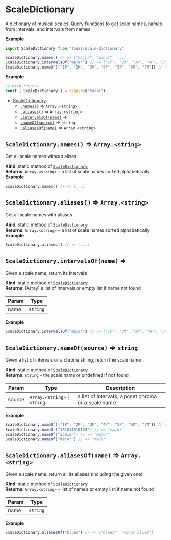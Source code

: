 <a name="module_ScaleDictionary"></a>

# ScaleDictionary
A dictionary of musical scales. Query functions to get scale names,
names from intervals, and intervals from names

**Example**  
```js
import ScaleDictionary from "tonal/scale-dictionary"

ScaleDictionary.names() // => ["major", "minor", ...]
ScaleDictionary.intervalsOf("major") // => ["1P", "2M", "3M", "4P", "5P", "6M", "7M"]
ScaleDictionary.nameOf(["1P", "2M", "3M", "4P", "5P", "6M", "7M"]) // =>  "major"
```
**Example**  
```js
// with require
const { ScaleDictionary } = require("tonal")
```

* [ScaleDictionary](#module_ScaleDictionary)
    * [`.names()`](#module_ScaleDictionary.names) ⇒ <code>Array.&lt;string&gt;</code>
    * [`.aliases()`](#module_ScaleDictionary.aliases) ⇒ <code>Array.&lt;string&gt;</code>
    * [`.intervalsOf(name)`](#module_ScaleDictionary.intervalsOf) ⇒
    * [`.nameOf(source)`](#module_ScaleDictionary.nameOf) ⇒ <code>string</code>
    * [`.aliasesOf(name)`](#module_ScaleDictionary.aliasesOf) ⇒ <code>Array.&lt;string&gt;</code>

<a name="module_ScaleDictionary.names"></a>

## `ScaleDictionary.names()` ⇒ <code>Array.&lt;string&gt;</code>
Get all scale names without alises

**Kind**: static method of [<code>ScaleDictionary</code>](#module_ScaleDictionary)  
**Returns**: <code>Array.&lt;string&gt;</code> - a list of scale names sorted alphabetically  
**Example**  
```js
ScaleDictionary.names() // => [...]
```
<a name="module_ScaleDictionary.aliases"></a>

## `ScaleDictionary.aliases()` ⇒ <code>Array.&lt;string&gt;</code>
Get all scale names with aliases

**Kind**: static method of [<code>ScaleDictionary</code>](#module_ScaleDictionary)  
**Returns**: <code>Array.&lt;string&gt;</code> - a list of scale names sorted alphabetically  
**Example**  
```js
ScaleDictionary.aliases() // => [...]
```
<a name="module_ScaleDictionary.intervalsOf"></a>

## `ScaleDictionary.intervalsOf(name)` ⇒
Given a scale name, return its intervals

**Kind**: static method of [<code>ScaleDictionary</code>](#module_ScaleDictionary)  
**Returns**: [Array<string>] a list of intervals or empty list if name not found  

| Param | Type |
| --- | --- |
| name | <code>string</code> | 

**Example**  
```js
ScaleDictionary.intervalsOf("major") // => ["1P", "2M", "3M", "4P", "5P", "6M", "7M"]
```
<a name="module_ScaleDictionary.nameOf"></a>

## `ScaleDictionary.nameOf(source)` ⇒ <code>string</code>
Given a list of intervals or a chroma string, return the scale name

**Kind**: static method of [<code>ScaleDictionary</code>](#module_ScaleDictionary)  
**Returns**: <code>string</code> - the scale name or undefined if not found  

| Param | Type | Description |
| --- | --- | --- |
| source | <code>Array.&lt;string&gt;</code> \| <code>string</code> | a list of intervals, a pcset chroma or a scale name |

**Example**  
```js
ScaleDictionary.nameOf(["1P", "2M", "3M", "4P", "5P", "6M", "7M"]) // => "major"
ScaleDictionary.nameOf("101011010101") // => "major"
ScaleDictionary.nameOf("ionian") // => "major"
ScaleDictionary.nameOf("major") // => "major"
```
<a name="module_ScaleDictionary.aliasesOf"></a>

## `ScaleDictionary.aliasesOf(name)` ⇒ <code>Array.&lt;string&gt;</code>
Given a scale name, return all its aliases (including the given one)

**Kind**: static method of [<code>ScaleDictionary</code>](#module_ScaleDictionary)  
**Returns**: <code>Array.&lt;string&gt;</code> - list of names or empty list if name not found  

| Param | Type |
| --- | --- |
| name | <code>string</code> | 

**Example**  
```js
ScaleDictionary.aliasesOf("blues") // => ["blues", "minor blues"]
```
